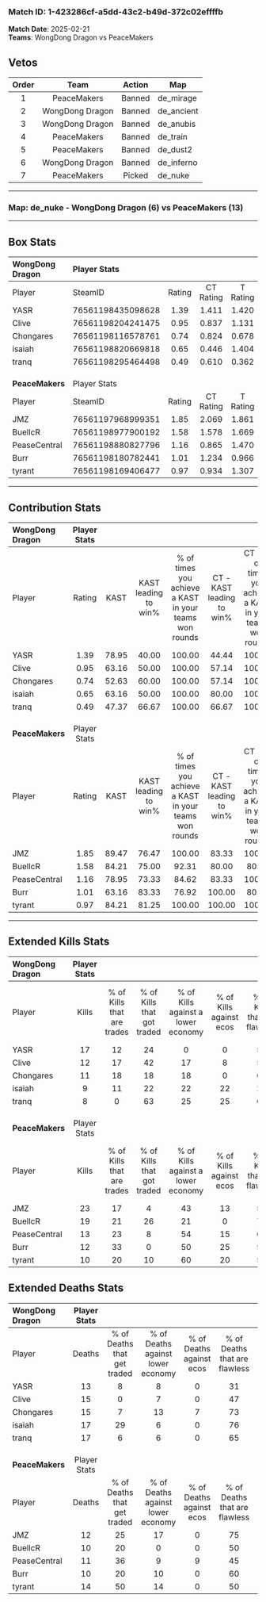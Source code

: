 ### Match ID: 1-423286cf-a5dd-43c2-b49d-372c02effffb  
**Match Date**: 2025-02-21  
**Teams**: WongDong Dragon vs PeaceMakers  

## Vetos  

| Order | Team | Action | Map |
| :---: | :--: | :----: | --- |
| 1 | PeaceMakers | Banned | de_mirage |
| 2 | WongDong Dragon | Banned | de_ancient |
| 3 | WongDong Dragon | Banned | de_anubis |
| 4 | PeaceMakers | Banned | de_train |
| 5 | PeaceMakers | Banned | de_dust2 |
| 6 | WongDong Dragon | Banned | de_inferno |
| 7 | PeaceMakers | Picked | de_nuke |

---  

### **Map**: de_nuke - WongDong Dragon (6) vs PeaceMakers (13)  
---  

## Box Stats  

| **WongDong Dragon** | Player Stats      |        |           |          |       |       |       |         |        |      |     |
| :- | :- | :-: | :-: | :-: | :-: | :-: | :-: | :-: | :-: | :-: | :-: |
| Player              | SteamID           | Rating | CT Rating | T Rating | KAST  |  ADR  | Kills | Assists | Deaths | K/D  | HS% |
| YASR                | 76561198435098628 |  1.39  |   1.411   |  1.420   | 78.95 | 102.8 |  17   |    2    |   13   | 1.31 | 47  |
| Clive               | 76561198204241475 |  0.95  |   0.837   |  1.131   | 63.16 | 88.1  |  12   |    3    |   15   | 0.80 | 66  |
| Chongares           | 76561198116578761 |  0.74  |   0.824   |  0.678   | 52.63 | 59.5  |  11   |    5    |   15   | 0.73 | 63  |
| isaiah              | 76561198820669818 |  0.65  |   0.446   |  1.404   | 63.16 | 55.1  |   9   |    3    |   17   | 0.53 | 55  |
| tranq               | 76561198295464498 |  0.49  |   0.610   |  0.362   | 47.37 | 53.0  |   8   |    5    |   17   | 0.47 | 50  |
|                     |                   |        |           |          |       |       |       |         |        |      |     |
|                     |                   |        |           |          |       |       |       |         |        |      |     |
|                     |                   |        |           |          |       |       |       |         |        |      |     |
| **PeaceMakers**     | Player Stats      |        |           |          |       |       |       |         |        |      |     |
| Player              | SteamID           | Rating | CT Rating | T Rating | KAST  |  ADR  | Kills | Assists | Deaths | K/D  | HS% |
| JMZ                 | 76561197968999351 |  1.85  |   2.069   |  1.861   | 89.47 | 126.0 |  23   |    5    |   12   | 1.92 | 43  |
| BuellcR             | 76561198977900192 |  1.58  |   1.578   |  1.669   | 84.21 | 89.2  |  19   |    6    |   10   | 1.90 | 52  |
| PeaseCentral        | 76561198880827796 |  1.16  |   0.865   |  1.470   | 78.95 | 72.3  |  13   |    2    |   11   | 1.18 | 30  |
| Burr                | 76561198180782441 |  1.01  |   1.234   |  0.966   | 63.16 | 64.1  |  12   |    3    |   10   | 1.20 | 33  |
| tyrant              | 76561198169406477 |  0.97  |   0.934   |  1.307   | 84.21 | 61.6  |  10   |    7    |   14   | 0.71 | 80  |
---  

## Contribution Stats  

| **WongDong Dragon** | Player Stats |       |                      |                                                        |                           |                                                             |                          |                                                            |
| :- | :-: | :-: | :-: | :-: | :-: | :-: | :-: | :-: |
| Player              |    Rating    | KAST  | KAST leading to win% | % of times you achieve a KAST in your teams won rounds | CT - KAST leading to win% | CT - % of times you achieve a KAST in your teams won rounds | T - KAST leading to win% | T - % of times you achieve a KAST in your teams won rounds |
| YASR                |     1.39     | 78.95 |        40.00         |                         100.00                         |           44.44           |                           100.00                            |          33.33           |                           100.00                           |
| Clive               |     0.95     | 63.16 |        50.00         |                         100.00                         |           57.14           |                           100.00                            |          40.00           |                           100.00                           |
| Chongares           |     0.74     | 52.63 |        60.00         |                         100.00                         |           57.14           |                           100.00                            |          66.67           |                           100.00                           |
| isaiah              |     0.65     | 63.16 |        50.00         |                         100.00                         |           80.00           |                           100.00                            |          28.57           |                           100.00                           |
| tranq               |     0.49     | 47.37 |        66.67         |                         100.00                         |           66.67           |                           100.00                            |          66.67           |                           100.00                           |
|                     |              |       |                      |                                                        |                           |                                                             |                          |                                                            |
|                     |              |       |                      |                                                        |                           |                                                             |                          |                                                            |
|                     |              |       |                      |                                                        |                           |                                                             |                          |                                                            |
| **PeaceMakers**     | Player Stats |       |                      |                                                        |                           |                                                             |                          |                                                            |
| Player              |    Rating    | KAST  | KAST leading to win% | % of times you achieve a KAST in your teams won rounds | CT - KAST leading to win% | CT - % of times you achieve a KAST in your teams won rounds | T - KAST leading to win% | T - % of times you achieve a KAST in your teams won rounds |
| JMZ                 |     1.85     | 89.47 |        76.47         |                         100.00                         |           83.33           |                           100.00                            |          72.73           |                           100.00                           |
| BuellcR             |     1.58     | 84.21 |        75.00         |                         92.31                          |           80.00           |                            80.00                            |          72.73           |                           100.00                           |
| PeaseCentral        |     1.16     | 78.95 |        73.33         |                         84.62                          |           83.33           |                           100.00                            |          66.67           |                           75.00                            |
| Burr                |     1.01     | 63.16 |        83.33         |                         76.92                          |          100.00           |                            80.00                            |          75.00           |                           75.00                            |
| tyrant              |     0.97     | 84.21 |        81.25         |                         100.00                         |          100.00           |                           100.00                            |          72.73           |                           100.00                           |
---  

## Extended Kills Stats  

| **WongDong Dragon** | Player Stats |                            |                            |                                    |                         |                              |                                 |                                       |                    |           |
| :- | :-: | :-: | :-: | :-: | :-: | :-: | :-: | :-: | :-: | :-: |
| Player              |    Kills     | % of Kills that are trades | % of Kills that got traded | % of Kills against a lower economy | % of Kills against ecos | % of Kills that are flawless | % of Kills that are close duels | % of Kills that are assisted by flash | Pistol Round Kills | AWP Kills |
| YASR                |      17      |             12             |             24             |                 0                  |            0            |              59              |                0                |                   0                   |         4          |     7     |
| Clive               |      12      |             17             |             42             |                 17                 |            8            |              58              |                0                |                   0                   |         1          |     0     |
| Chongares           |      11      |             18             |             18             |                 18                 |            0            |              64              |               18                |                   0                   |         3          |     0     |
| isaiah              |      9       |             11             |             22             |                 22                 |           22            |              22              |                0                |                  22                   |         0          |     0     |
| tranq               |      8       |             0              |             63             |                 25                 |           25            |              63              |                0                |                   0                   |         1          |     0     |
|                     |              |                            |                            |                                    |                         |                              |                                 |                                       |                    |           |
|                     |              |                            |                            |                                    |                         |                              |                                 |                                       |                    |           |
|                     |              |                            |                            |                                    |                         |                              |                                 |                                       |                    |           |
| **PeaceMakers**     | Player Stats |                            |                            |                                    |                         |                              |                                 |                                       |                    |           |
| Player              |    Kills     | % of Kills that are trades | % of Kills that got traded | % of Kills against a lower economy | % of Kills against ecos | % of Kills that are flawless | % of Kills that are close duels | % of Kills that are assisted by flash | Pistol Round Kills | AWP Kills |
| JMZ                 |      23      |             17             |             4              |                 43                 |           13            |              52              |                4                |                   0                   |         1          |     1     |
| BuellcR             |      19      |             21             |             26             |                 21                 |            0            |              79              |                0                |                   0                   |         6          |     0     |
| PeaseCentral        |      13      |             23             |             8              |                 54                 |           15            |              62              |                8                |                   0                   |         0          |     4     |
| Burr                |      12      |             33             |             0              |                 50                 |           25            |              50              |                0                |                   8                   |         0          |     2     |
| tyrant              |      10      |             20             |             10             |                 60                 |           20            |              50              |                0                |                   0                   |         0          |     0     |
## Extended Deaths Stats  

| **WongDong Dragon** | Player Stats |                             |                                   |                          |                               |                            |                           |               |
| :- | :-: | :-: | :-: | :-: | :-: | :-: | :-: | :-: |
| Player              |    Deaths    | % of Deaths that get traded | % of Deaths against lower economy | % of Deaths against ecos | % of Deaths that are flawless | % of Deaths that are close | % of Deaths while blinded | Deaths to AWP |
| YASR                |      13      |              8              |                 8                 |            0             |              31               |             0              |             0             |       3       |
| Clive               |      15      |              0              |                 7                 |            0             |              47               |             0              |             0             |       1       |
| Chongares           |      15      |              7              |                13                 |            7             |              73               |             7              |             0             |       0       |
| isaiah              |      17      |             29              |                 6                 |            0             |              76               |             6              |             6             |       2       |
| tranq               |      17      |              6              |                 6                 |            0             |              65               |             0              |             0             |       1       |
|                     |              |                             |                                   |                          |                               |                            |                           |               |
|                     |              |                             |                                   |                          |                               |                            |                           |               |
|                     |              |                             |                                   |                          |                               |                            |                           |               |
| **PeaceMakers**     | Player Stats |                             |                                   |                          |                               |                            |                           |               |
| Player              |    Deaths    | % of Deaths that get traded | % of Deaths against lower economy | % of Deaths against ecos | % of Deaths that are flawless | % of Deaths that are close | % of Deaths while blinded | Deaths to AWP |
| JMZ                 |      12      |             25              |                17                 |            0             |              75               |             8              |             0             |       2       |
| BuellcR             |      10      |             20              |                 0                 |            0             |              50               |             10             |            20             |       1       |
| PeaseCentral        |      11      |             36              |                 9                 |            9             |              45               |             0              |             0             |       0       |
| Burr                |      10      |             20              |                10                 |            0             |              60               |             0              |             0             |       1       |
| tyrant              |      14      |             50              |                14                 |            0             |              50               |             0              |             0             |       3       |
